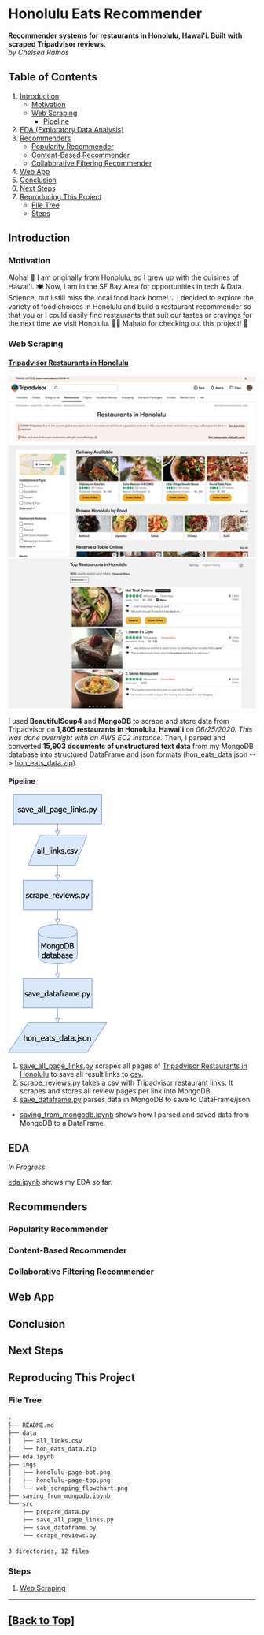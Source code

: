 # Honolulu Eats Recommender
<b>Recommender systems for restaurants in Honolulu, Hawai'i. Built with scraped Tripadvisor reviews.</b><br><i>by Chelsea Ramos</i>
 
## Table of Contents
1. [Introduction](#Introduction)
    * [Motivation](#Motivation)
    * [Web Scraping](#Web-Scraping)
        * [Pipeline](#Pipeline)
2. [EDA (Exploratory Data Analysis)](#Eda)
3. [Recommenders](#Recommenders)
    * [Popularity Recommender](#Popularity-Recommender)
    * [Content-Based Recommender](#Content-Based-Recommender)
    * [Collaborative Filtering Recommender](#Collaborative-Filtering-Recommender)
4. [Web App](#Web-App)
5. [Conclusion](#Conclusion)
6. [Next Steps](#Next-Steps)
7. [Reproducing This Project](#Reproducing-This-Project)
    * [File Tree](#File-Tree)
    * [Steps](#Steps)

## Introduction

### Motivation
<p>Aloha! 🌺  I am originally from Honolulu, so I grew up with the cuisines of Hawai'i. 🍽  Now, I am in the SF Bay Area for opportunities in tech & Data Science, but I still miss the local food back home! 💡  I decided to explore the variety of food choices in Honolulu and build a restaurant recommender so that you or I could easily find restaurants that suit our tastes or cravings for the next time we visit Honolulu. 🤙🏽  Mahalo for checking out this project! 🌴</p>

### Web Scraping

<h4><a href='https://www.tripadvisor.com/Restaurants-g60982-Honolulu_Oahu_Hawaii.html'>Tripadvisor Restaurants in Honolulu</a></h4>

![honolulu-page-top](/imgs/honolulu-page-top.png)
![honolulu-page-bot](/imgs/honolulu-page-bot.png)

I used <b>BeautifulSoup4</b> and <b>MongoDB</b> to scrape and store data from Tripadvisor on <b>1,805 restaurants in Honolulu, Hawai'i</b> on *06/25/2020. This was done overnight with an AWS EC2 instance.* Then, I parsed and converted <b>15,903 documents of unstructured text data</b> from my MongoDB database into structured DataFrame and json formats (hon_eats_data.json --> [hon_eats_data.zip](/data/hon_eats_data.zip)).

#### Pipeline
![web_scraping_flowchart](/imgs/web_scraping_flowchart.png)

1. [save_all_page_links.py](/src/save_all_page_links.py) scrapes all pages of <a href='https://www.tripadvisor.com/Restaurants-g60982-Honolulu_Oahu_Hawaii.html'>Tripadvisor Restaurants in Honolulu</a> to save all result links to [csv](/data/all_links.csv).
2. [scrape_reviews.py](/src/scrape_reviews.py) takes a csv with Tripadvisor restaurant links. It scrapes and stores all review pages per link into MongoDB.
3. [save_dataframe.py](/src/save_dataframe.py) parses data in MongoDB to save to DataFrame/json.
* [saving_from_mongodb.ipynb](/saving_from_mongodb.ipynb) shows how I parsed and saved data from MongoDB to a DataFrame.

## EDA

*In Progress*

[eda.ipynb](/eda.ipynb) shows my EDA so far.

## Recommenders

### Popularity Recommender


### Content-Based Recommender


### Collaborative Filtering Recommender


## Web App


## Conclusion


## Next Steps


## Reproducing This Project

### File Tree
```
.
├── README.md
├── data
│   ├── all_links.csv
│   └── hon_eats_data.zip
├── eda.ipynb
├── imgs
│   ├── honolulu-page-bot.png
│   ├── honolulu-page-top.png
│   └── web_scraping_flowchart.png
├── saving_from_mongodb.ipynb
└── src
    ├── prepare_data.py
    ├── save_all_page_links.py
    ├── save_dataframe.py
    └── scrape_reviews.py

3 directories, 12 files
```

### Steps
1. [Web Scraping](#Pipeline)


___

## [[Back to Top]](#Honolulu-Eats-Recommender)
